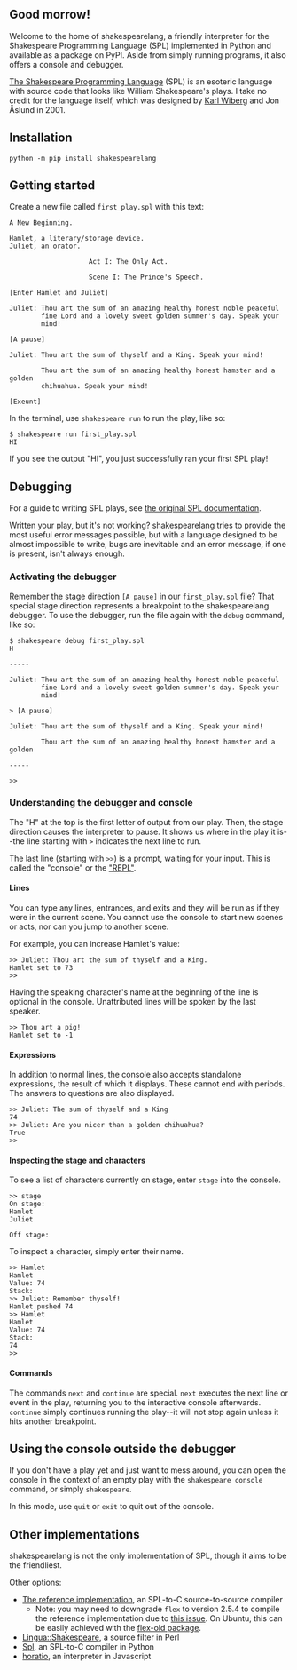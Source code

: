## Good morrow!

Welcome to the home of shakespearelang, a friendly interpreter for the Shakespeare
Programming Language (SPL) implemented in Python and available as a package on PyPI.
Aside from simply running programs, it also offers a console and debugger.

[The Shakespeare Programming Language](http://shakespearelang.sourceforge.net/)
(SPL) is an esoteric language with source code that looks like William
Shakespeare's plays. I take no credit for the language itself, which was designed
by [Karl Wiberg](https://treskal.com/kha) and Jon Åslund in 2001.

## Installation

`python -m pip install shakespearelang`

## Getting started

Create a new file called `first_play.spl` with this text:

```spl
A New Beginning.

Hamlet, a literary/storage device.
Juliet, an orator.

                    Act I: The Only Act.

                    Scene I: The Prince's Speech.

[Enter Hamlet and Juliet]

Juliet: Thou art the sum of an amazing healthy honest noble peaceful
        fine Lord and a lovely sweet golden summer's day. Speak your
        mind!

[A pause]

Juliet: Thou art the sum of thyself and a King. Speak your mind!

        Thou art the sum of an amazing healthy honest hamster and a golden
        chihuahua. Speak your mind!

[Exeunt]
```

In the terminal, use `shakespeare run` to run the play, like so:

```
$ shakespeare run first_play.spl
HI
```

If you see the output "HI", you just successfully ran your first SPL play!

## Debugging

For a guide to writing SPL plays, see [the original SPL documentation](http://shakespearelang.sourceforge.net/report/shakespeare/).

Written your play, but it's not working? shakespearelang tries to provide the
most useful error messages possible, but with a language designed to be almost
impossible to write, bugs are inevitable and an error message, if one is present,
isn't always enough.

### Activating the debugger

Remember the stage direction `[A pause]` in our `first_play.spl` file? That
special stage direction represents a breakpoint to the shakespearelang debugger.
To use the debugger, run the file again with the `debug` command, like so:

```
$ shakespeare debug first_play.spl
H

-----

Juliet: Thou art the sum of an amazing healthy honest noble peaceful
        fine Lord and a lovely sweet golden summer's day. Speak your
        mind!

> [A pause]

Juliet: Thou art the sum of thyself and a King. Speak your mind!

        Thou art the sum of an amazing healthy honest hamster and a golden

-----

>>
```

### Understanding the debugger and console

The "H" at the top is the first letter of output from our play. Then, the
stage direction causes the interpreter to pause. It shows us where in the play
it is--the line starting with `>` indicates the next line to run.

The last line (starting with `>>`) is a prompt, waiting for your input. This is
called the "console" or the ["REPL"](https://en.wikipedia.org/wiki/Read%E2%80%93eval%E2%80%93print_loop).

#### Lines

You can type any lines, entrances, and exits and they will be run as if they were in
the current scene. You cannot use the console to start new scenes or acts, nor
can you jump to another scene.

For example, you can increase Hamlet's value:

```
>> Juliet: Thou art the sum of thyself and a King.
Hamlet set to 73
>>
```

Having the speaking character's name at the beginning of the line is optional in
the console. Unattributed lines will be spoken by the last speaker.

```
>> Thou art a pig!
Hamlet set to -1
```

#### Expressions

In addition to normal lines, the console also accepts standalone expressions,
the result of which it displays. These cannot end with periods. The answers
to questions are also displayed.

```
>> Juliet: The sum of thyself and a King
74
>> Juliet: Are you nicer than a golden chihuahua?
True
>>
```

#### Inspecting the stage and characters

To see a list of characters currently on stage, enter `stage` into the console.

```
>> stage
On stage:
Hamlet
Juliet

Off stage:
```

To inspect a character, simply enter their name.

```
>> Hamlet
Hamlet
Value: 74
Stack:
>> Juliet: Remember thyself!
Hamlet pushed 74
>> Hamlet
Hamlet
Value: 74
Stack:
74
>>
```

#### Commands

The commands `next` and `continue` are special. `next` executes the next line or
event in the play, returning you to the interactive console afterwards. `continue`
simply continues running the play--it will not stop again unless it hits another
breakpoint.

## Using the console outside the debugger

If you don't have a play yet and just want to mess around, you can open the
console in the context of an empty play with the `shakespeare console` command,
or simply `shakespeare`.

In this mode, use `quit` or `exit` to quit out of the console.

## Other implementations

shakespearelang is not the only implementation of SPL, though it aims to be the
friendliest.

Other options:

- [The reference implementation](http://shakespearelang.sf.net/download/spl-1.2.1.tar.gz),
an SPL-to-C source-to-source compiler
  - Note: you may need to downgrade `flex` to version 2.5.4 to compile the
    reference implementation due to [this issue](https://github.com/westes/flex/issues/193).
    On Ubuntu, this can be easily achieved with the [flex-old package](https://launchpad.net/ubuntu/+source/flex-old).
- [Lingua::Shakespeare](http://search.cpan.org/dist/Lingua-Shakespeare/lib/Lingua/Shakespeare.pod), a source filter in Perl
- [Spl](https://github.com/drsam94/Spl), an SPL-to-C compiler in Python
- [horatio](https://github.com/mileszim/horatio), an interpreter in Javascript
